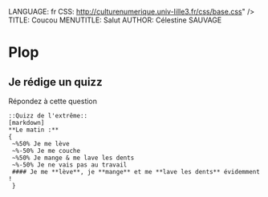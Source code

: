 LANGUAGE: fr
CSS: http://culturenumerique.univ-lille3.fr/css/base.css" />
TITLE: Coucou
MENUTITLE: Salut
AUTHOR: Célestine SAUVAGE

# Plop

## Je rédige un quizz
Répondez à cette question

```activité
::Quizz de l'extrême::
[markdown]
**Le matin :**
{ 
 ~%50% Je me lève
 ~%-50% Je me couche
 ~%50% Je mange & me lave les dents
 ~%-50% Je ne vais pas au travail
 #### Je me **lève**, je **mange** et me **lave les dents** évidemment !
 }

```
